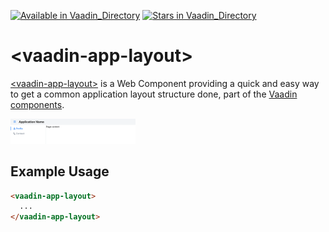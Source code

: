 [![Available in Vaadin_Directory](https://img.shields.io/vaadin-directory/v/vaadinvaadin-app-layout.svg)](https://vaadin.com/directory/component/vaadinvaadin-app-layout)
[![Stars in Vaadin_Directory](https://img.shields.io/vaadin-directory/stars/vaadinvaadin-app-layout.svg)](https://vaadin.com/directory/component/vaadinvaadin-app-layout)

# &lt;vaadin-app-layout&gt;

[&lt;vaadin-app-layout&gt;](https://vaadin.com/components/vaadin-app-layout) is a Web Component providing a quick and easy way to get a common application layout structure done, part of the [Vaadin components](https://vaadin.com/components).

[<img src="https://raw.githubusercontent.com/vaadin/vaadin-app-layout/master/screenshot.png" width="200" alt="Screenshot of vaadin-app-layout">](https://vaadin.com/components/vaadin-app-layout)

## Example Usage

```html
<vaadin-app-layout>
  ...
</vaadin-app-layout>
```

